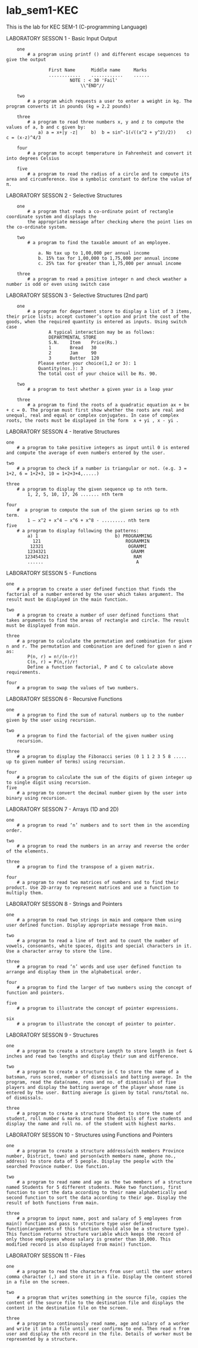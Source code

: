 # lab_sem1-KEC
This is the lab for KEC SEM-1 (C-programming Language)



LABORATORY SESSON 1 - Basic Input Output




        one
            # a program using printf () and different escape sequences to give the output

                    First Name      Middle name     Marks 
                    ............    ............    ...... 
                            NOTE : < 30 'Fail' 
                                \\"END"// 
        
        two
            # a program which requests a user to enter a weight in kg. The program converts it in pounds (kg = 2.2 pounds)
        
        three
            # a program to read three numbers x, y and z to compute the values of a, b and c given by:
                a) a = x+|y -z|     b)  b = sin^-1(√((x^2 + y^2)/2))    c) c = (x-z)^4/3
        
        four
            # a program to accept temperature in Fahrenheit and convert it into degrees Celsius
        
        five
            # a program to read the radius of a circle and to compute its area and circumference. Use a symbolic constant to define the value of π.



LABORATORY SESSON 2 - Selective Structures




        one
            # a program that reads a co-ordinate point of rectangle coordinate system and displays the
            the appropriate message after checking where the point lies on the co-ordinate system.
        
        two 
            # a program to find the taxable amount of an employee.

                a. No tax up to 1,00,000 per annual income
                b. 15% tax for 1,00,000 to 1,75,000 per annual income
                c. 25% tax for greater than 1,75,000 per annual income
        
        three
            # a program to read a positive integer n and check weather a number is odd or even using switch case



LABORATORY SESSON 3 - Selective Structures (2nd part)



        one
            # a program for department store to display a list of 3 items, their price lists; accept customer’s option and print the cost of the goods, when the required quantity is entered as inputs. Using switch case
                    A typical interaction may be as follows:
                    DEPARTMENTAL STORE 
                    S.N.    Item    Price(Rs.)
                    1       Bread   30
                    2       Jam     90
                    3       Butter  120
                Please enter your choice(1,2 or 3): 1   
                Quantity(nos.): 3
                The total cost of your choice will be Rs. 90.
        
        two 
            # a program to test whether a given year is a leap year

        three 
            # a program to find the roots of a quadratic equation ax + bx + c = 0. The program must first show whether the roots are real and unequal, real and equal or complex conjugates. In case of complex roots, the roots must be displayed in the form  x + yi , x - yi .



LABORATORY SESSON 4 - Iterative Structures



    one 
        # a program to take positive integers as input until 0 is entered and compute the average of even numbers entered by the user.

    two
        # a program to check if a number is triangular or not. (e.g. 3 = 1+2, 6 = 1+2+3, 10 = 1+2+3+4,.....)

    three
        # a program to display the given sequence up to nth term.
            1, 2, 5, 10, 17, 26 ....... nth term

    four 
        #  a program to compute the sum of the given series up to nth term.
            1 – x^2 + x^4 – x^6 + x^8 - ......... nth term
    five
        # a program to display following the patterns:
            a) 1                             b) PROGRAMMING
              121                                ROGRAMMIN
             12321                                OGRAMMI
            1234321                                GRAMM
           123454321                                RAM
            ......                                   A


    
LABORATORY SESSON 5 - Functions



    one
        # a program to create a user defined function that finds the factorial of a number entered by the user which takes argument. The result must be displayed in the main function.
    
    two
        # a program to create a number of user defined functions that takes arguments to find the areas of rectangle and circle. The result must be displayed from main.

    three
        # a program to calculate the permutation and combination for given n and r. The permutation and combination are defined for given n and r as:
            P(n, r) = n!/(n-r)!
            C(n, r) = P(n,r)/r!
            Define a function factorial, P and C to calculate above requirements.

    four
        # a program to swap the values of two numbers.



LABORATORY SESSON 6 -  Recursive Functions



    one
        # a program to find the sum of natural numbers up to the number given by the user using recursion.
    
    two
        # a program to find the factorial of the given number using
        recursion.

    three
        # a program to display the Fibonacci series (0 1 1 2 3 5 8 ..... up to given number of terms) using recursion.

    four
        # a program to calculate the sum of the digits of given integer up to single digit using recursion.
    five
        # a program to convert the decimal number given by the user into binary using recursion.



LABORATORY SESSON 7 -  Arrays (1D and 2D)



    one
        # a program to read ‘n’ numbers and to sort them in the ascending order.
    
    two
        # a program to read the numbers in an array and reverse the order of the elements.

    three
        # a program to find the transpose of a given matrix.

    four
        # a program to read two matrices of numbers and to find their product. Use 2D-array to represent matrices and use a function to multiply them.



LABORATORY SESSON 8 -  Strings and Pointers



    one
        # a program to read two strings in main and compare them using user defined function. Display appropriate message from main.
    
    two
        # a program to read a line of text and to count the number of vowels, consonants, white spaces, digits and special characters in it. Use a character array to store the line.

    three
        # a program to read ‘n’ words and use user defined function to arrange and display them in the alphabetical order.

    four
        # a program to find the larger of two numbers using the concept of function and pointers.
    
    five
        # a program to illustrate the concept of pointer expressions.

    six
        # a program to illustrate the concept of pointer to pointer.



LABORATORY SESSON 9 -  Structures



    one
        # a program to create a structure Length to store length in feet & inches and read two lengths and display their sum and difference.
    
    two
        # a program to create a structure in C to store the name of a batsman, runs scored, number of dismissals and batting average. In the program, read the data(name, runs and no. of dismissals) of five players and display the batting average of the player whose name is entered by the user. Batting average is given by total runs/total no. of dismissals.

    three
        # a program to create a structure Student to store the name of student, roll number & marks and read the details of five students and display the name and roll no. of the student with highest marks.



LABORATORY SESSON 10 -  Structures using Functions and Pointers



    one
        # a program to create a structure address(with members Province number, District, town) and person(with members name, phone no., address) to store data of 5 people. Display the people with the searched Province number. Use function.
    
    two
        # a program to read name and age as the two members of a structure named Students for 5 different students. Make two functions, first function to sort the data according to their name alphabetically and second function to sort the data according to their age. Display the result of both functions from main.

    three
        # a program to input name, post and salary of 5 employees from main() function and pass to structure type user defined function(arguments of this function should also be a structure type). This function returns structure variable which keeps the record of only those employees whose salary is greater than 10,000. This modified record is also displayed from main() function.



LABORATORY SESSON 11 -  Files


    one
        # a program to read the characters from user until the user enters comma character (,) and store it in a file. Display the content stored in a file on the screen.
    
    two
        # a program that writes something in the source file, copies the content of the source file to the destination file and displays the content in the destination file on the screen.

    three
        # a program to continuously read name, age and salary of a worker and write it into a file until user confirms to end. Then read n from user and display the nth record in the file. Details of worker must be represented by a structure.